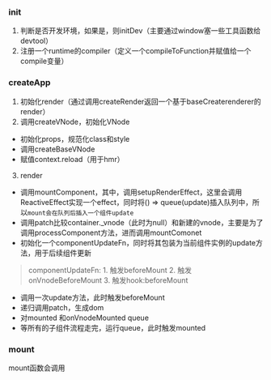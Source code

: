 ### init
1. 判断是否开发环境，如果是，则initDev（主要通过window塞一些工具函数给devtool）
2. 注册一个runtime的compiler（定义一个compileToFunction并赋值给一个compile变量）
### createApp
1. 初始化render（通过调用createRender返回一个基于baseCreaterenderer的render）
2. 调用createVNode，初始化VNode
  - 初始化props，规范化class和style
  - 调用createBaseVNode
  - 赋值context.reload（用于hmr）
3. render
  - 调用mountComponent，其中，调用setupRenderEffect，这里会调用ReactiveEffect实现一个effect，同时将() => queue(update)插入队列中，所以`mount会在队列后插入一个组件update`
  - 调用patch比较container._vnode（此时为null）和新建的vnode，主要是为了调用processComponent方法，进而调用mountComonet
  - 初始化一个componentUpdateFn，同时将其包装为当前组件实例的update方法，用于后续组件更新
  > componentUpdateFn: 1. 触发beforeMount 2. 触发onVnodeBeforeMount 3. 触发hook:beforeMount
  - 调用一次update方法，此时触发beforeMount
  - 递归调用patch，生成dom
  - 对mounted 和onVnodeMounted queue
  - 等所有的子组件流程走完，运行queue，此时触发mounted


### mount
mount函数会调用